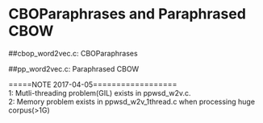 # CBOParaphrases and Paraphrased CBOW

##cbop_word2vec.c: CBOParaphrases

##pp_word2vec.c: Paraphrased CBOW

=====NOTE 2017-04-05==================    
1: Mutli-threading problem(GIL) exists in ppwsd_w2v.c.    
2: Memory problem exists in ppwsd_w2v_1thread.c when processing huge corpus(>1G)    
